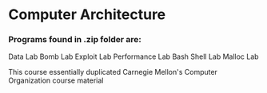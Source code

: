 # Computer Architecture

### Programs found in .zip folder are:
Data Lab
Bomb Lab
Exploit Lab
Performance Lab
Bash Shell Lab
Malloc Lab

This course essentially duplicated Carnegie Mellon's Computer Organization course material
